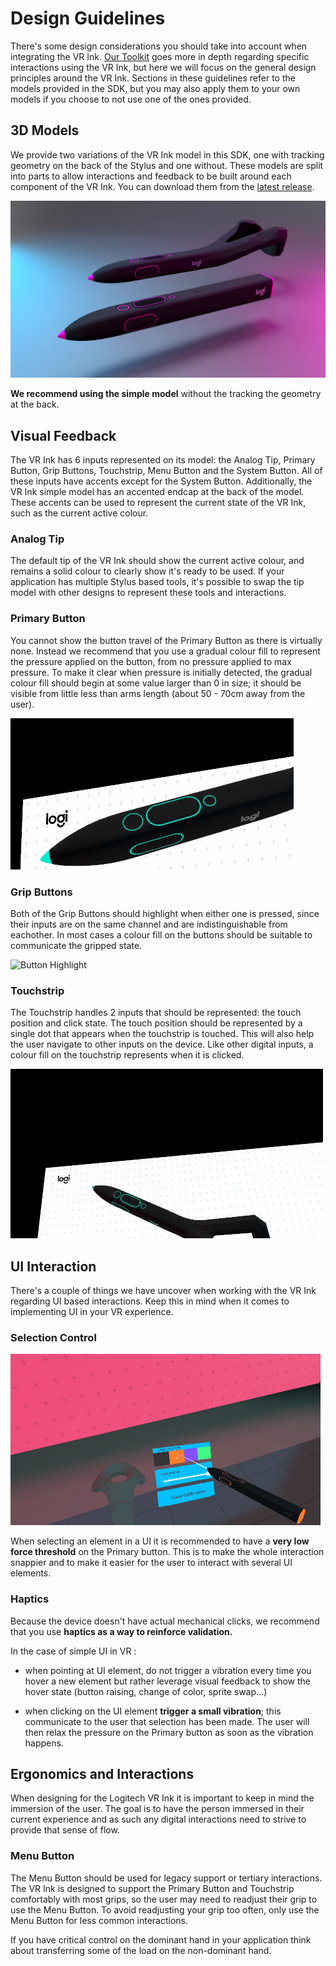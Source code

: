 # Design Guidelines

There's some design considerations you should take into account when integrating the VR Ink. [Our Toolkit](Assets/Toolkit) goes more in depth regarding specific interactions using the VR Ink, but here we will focus on the general design principles around the VR Ink. Sections in these guidelines refer to the models provided in the SDK, but you may also apply them to your own models if you choose to not use one of the ones provided.

## 3D Models

We provide two variations of the VR Ink model in this SDK, one with tracking geometry on the back of the Stylus and one without. These models are split into parts to allow interactions and feedback to be built around each component of the VR Ink. You can download them from the [latest release](https://github.com/Logitech/labs_vr_stylus_sdk/releases).

<img src="../../Documentation/Images/DesignGuidelines/VRInkModels.jpg" width="650" alt="VR Ink models">

**We recommend using the simple model** without the tracking the geometry at the back.

## Visual Feedback

The VR Ink has 6 inputs represented on its model: the Analog Tip, Primary Button, Grip Buttons, Touchstrip, Menu Button and the System Button. All of these inputs have accents except for the System Button. Additionally, the VR Ink simple model has an accented endcap at the back of the model. These accents can be used to represent the current state of the VR Ink, such as the current active colour.

### Analog Tip

The default tip of the VR Ink should show the current active colour, and remains a solid colour to clearly show it's ready to be used. If your application has multiple Stylus based tools, it's possible to swap the tip model with other designs to represent these tools and interactions.

### Primary Button

You cannot show the button travel of the Primary Button as there is virtually none. Instead we recommend that you use a gradual colour fill to represent the pressure applied on the button, from no pressure applied to max pressure. To make it clear when pressure is initially detected, the gradual colour fill should begin at some value larger than 0 in size; it should be visible from little less than arms length (about 50 - 70cm away from the user).

![Analog Button Highlight](../../Documentation/Images/DesignGuidelines/PrimaryButtonVisualFeedback.gif)

### Grip Buttons

Both of the Grip Buttons should highlight when either one is pressed, since their inputs are on the same channel and are indistinguishable from eachother. In most cases a colour fill on the buttons should be suitable to communicate the gripped state.

![Button Highlight](../../Documentation/Images/DesignGuidelines/GripButtonVisualFeedback.gif)

### Touchstrip

The Touchstrip handles 2 inputs that should be represented: the touch position and click state. The touch position should be represented by a single dot that appears when the touchstrip is touched. This will also help the user navigate to other inputs on the device. Like other digital inputs, a colour fill on the touchstrip represents when it is clicked.

![Touchstrip Highlight](../../Documentation/Images/DesignGuidelines/TouchstripVisualFeedback.gif)

## UI Interaction

There's a couple of things we have uncover when working with the VR Ink regarding UI based interactions. Keep this in mind when it comes to implementing UI in your VR experience.

### Selection Control

![Button Highlight](../../Documentation/Images/DesignGuidelines/ButtonVisualFeedback.gif)

When selecting an element in a UI it is recommended to have a **very low force threshold** on the Primary button. This is to make the whole interaction snappier and to make it easier for the user to interact with several UI elements.

### Haptics

Because the device doesn't have actual mechanical clicks, we recommend that you use **haptics as a way to reinforce validation.**

In the case of simple UI in VR :

- when pointing at UI element, do not trigger a vibration every time you hover a new element but rather leverage visual feedback to show the hover state (button raising, change of color, sprite swap...)

- when clicking on the UI element **trigger a small vibration**; this communicate to the user that selection has been made. The user will then relax the pressure on the Primary button as soon as the vibration happens.

## Ergonomics and Interactions

When designing for the Logitech VR Ink it is important to keep in mind the immersion of the user. The goal is to have the person immersed in their current experience and as such any digital interactions need to strive to provide that sense of flow.

### Menu Button

The Menu Button should be used for legacy support or tertiary interactions. The VR Ink is designed to support the Primary Button and Touchstrip comfortably with most grips, so the user may need to readjust their grip to use the Menu Button. To avoid readjusting your grip too often, only use the Menu Button for less common interactions.

If you have critical control on the dominant hand in your application think about transferring some of the load on the non-dominant hand.
